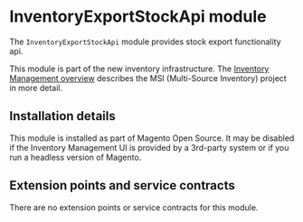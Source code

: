 # InventoryExportStockApi module

The `InventoryExportStockApi` module provides stock export functionality api.

This module is part of the new inventory infrastructure. The
[Inventory Management overview](https://devdocs.magento.com/guides/v2.3/inventory/index.html)
describes the MSI (Multi-Source Inventory) project in more detail.

## Installation details

This module is installed as part of Magento Open Source. It may be disabled if the Inventory Management UI
is provided by a 3rd-party system or if you run a headless version of Magento.

## Extension points and service contracts

There are no extension points or service contracts for this module.
